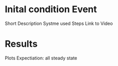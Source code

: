 # Inital condition Event
Short Description
Systme used
Steps
Link to Video

# Results
Plots
Expectiation: all steady state
